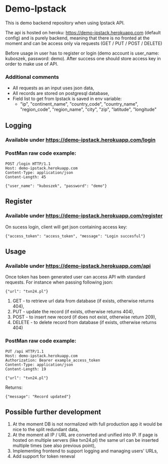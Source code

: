 # Demo-Ipstack
This is demo backend repository when using Ipstack API.

The api is hosted on heroku: https://demo-ipstack.herokuapp.com (default config) and is purely backend, meaning that there is no fronted at the moment and can be access only via requests (GET / PUT / POST / DELETE)

Before usage in user has to register or login (demo account is user_name: kuboszek, password: demo). After success one should store access key in order to make use of API.

### Additional comments
* All requests as an input uses json data,
* All records are stored on postgresql database,
* Field list to get from Ipstack is saved in env variable:
  * "ip", "continent_name", "country_code", "country_name", "region_code", "region_name", "city", "zip", "latitude", "longitude"

## Logging
### Available under https://demo-ipstack.herokuapp.com/login
### PostMan raw code example:
```
POST /login HTTP/1.1
Host: demo-ipstack.herokuapp.com
Content-Type: application/json
Content-Length: 45

{"user_name": "kuboszek", "password": "demo"}
```

## Register
### Available under https://demo-ipstack.herokuapp.com/register

On sucess login, client will get json containing access key:
```
{"access_token": "access_token", "message": "Login succesful"}
```

## Usage
### Available under https://demo-ipstack.herokuapp.com/api
Once token has been generated user can access API with standard requests. For instance when passing following json:
```
{"url": "tvn24.pl"}
```
1. GET - to retrieve url data from database (if exists, otherwise returns 404),
1. PUT - update the record (if exists, otherwise returns 404),
1. POST - to insert new record (if does not exist, otherwise return 209),
1. DELETE - to delete record from database (if exists, otherwise returns 404)

### PostMan raw code example:
```
PUT /api HTTP/1.1
Host: demo-ipstack.herokuapp.com
Authorization: Bearer example_access_token
Content-Type: application/json
Content-Length: 19

{"url": "tvn24.pl"}
```
Returns: 
```
{"message": "Record updated"}
```

## Possible further development
1. At the moment DB is not normalized with full production app it would be nice to the split redundant data,
1. At the moment all IP / URL are converted and unified into IP. If page is hosted on multiple servers (like tvn24.pl) the same url can be inserted multiple times (see also previous point),
1. Implementing frontend to support logging and managing users' URLs,
1. Add support for token reneval
